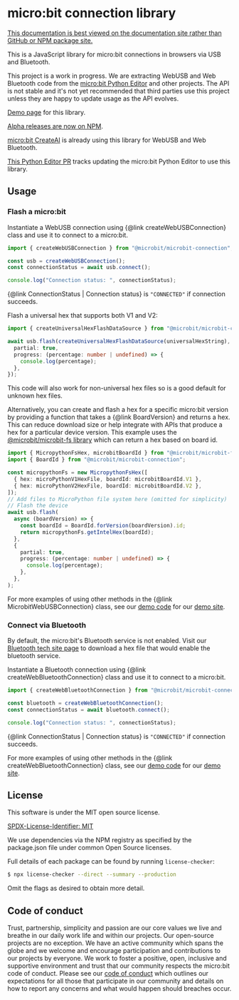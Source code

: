 # micro:bit connection library

<a href="https://microbit-foundation.github.io/microbit-connection/" class="typedoc-ignore">This documentation is best viewed on the documentation site rather than GitHub or NPM package site.</a>

This is a JavaScript library for micro:bit connections in browsers via USB and Bluetooth.

This project is a work in progress. We are extracting WebUSB and Web Bluetooth code from the [micro:bit Python Editor](https://github.com/microbit-foundation/python-editor-v3/) and other projects. The API is not stable and it's not yet recommended that third parties use this project unless they are happy to update usage as the API evolves.

[Demo page](https://microbit-connection.pages.dev/) for this library.

[Alpha releases are now on NPM](https://www.npmjs.com/package/@microbit/microbit-connection).

[micro:bit CreateAI](https://github.com/microbit-foundation/ml-trainer/) is already using this library for WebUSB and Web Bluetooth.

[This Python Editor PR](https://github.com/microbit-foundation/python-editor-v3/pull/1190) tracks updating the micro:bit Python Editor to use this library.

## Usage

### Flash a micro:bit

Instantiate a WebUSB connection using {@link createWebUSBConnection} class and use it to connect to a micro:bit.

```ts
import { createWebUSBConnection } from "@microbit/microbit-connection";

const usb = createWebUSBConnection();
const connectionStatus = await usb.connect();

console.log("Connection status: ", connectionStatus);
```

{@link ConnectionStatus | Connection status} is `"CONNECTED"` if connection succeeds.

Flash a universal hex that supports both V1 and V2:

```ts
import { createUniversalHexFlashDataSource } from "@microbit/microbit-connection";

await usb.flash(createUniversalHexFlashDataSource(universalHexString), {
  partial: true,
  progress: (percentage: number | undefined) => {
    console.log(percentage);
  },
});
```

This code will also work for non-universal hex files so is a good default for unknown hex files.

Alternatively, you can create and flash a hex for a specific micro:bit version by providing a function that takes a {@link BoardVersion} and returns a hex.
This can reduce download size or help integrate with APIs that produce a hex for a particular device version.
This example uses the [@microbit/microbit-fs library](https://microbit-foundation.github.io/microbit-fs/) which can return a hex based on board id.

```ts
import { MicropythonFsHex, microbitBoardId } from "@microbit/microbit-fs";
import { BoardId } from "@microbit/microbit-connection";

const micropythonFs = new MicropythonFsHex([
  { hex: microPythonV1HexFile, boardId: microbitBoardId.V1 },
  { hex: microPythonV2HexFile, boardId: microbitBoardId.V2 },
]);
// Add files to MicroPython file system here (omitted for simplicity)
// Flash the device
await usb.flash(
  async (boardVersion) => {
    const boardId = BoardId.forVersion(boardVersion).id;
    return micropythonFs.getIntelHex(boardId);
  },
  {
    partial: true,
    progress: (percentage: number | undefined) => {
      console.log(percentage);
    },
  },
);
```

For more examples of using other methods in the {@link MicrobitWebUSBConnection} class, see our [demo code](https://github.com/microbit-foundation/microbit-connection/blob/main/src/demo.ts) for our [demo site](https://microbit-connection.pages.dev/).

### Connect via Bluetooth

By default, the micro:bit's Bluetooth service is not enabled. Visit our [Bluetooth tech site page](https://tech.microbit.org/bluetooth/) to download a hex file that would enable the bluetooth service.

Instantiate a Bluetooth connection using {@link createWebBluetoothConnection} class and use it to connect to a micro:bit.

```ts
import { createWebBluetoothConnection } from "@microbit/microbit-connection";

const bluetooth = createWebBluetoothConnection();
const connectionStatus = await bluetooth.connect();

console.log("Connection status: ", connectionStatus);
```

{@link ConnectionStatus | Connection status} is `"CONNECTED"` if connection succeeds.

For more examples of using other methods in the {@link createWebBluetoothConnection} class, see our [demo code](https://github.com/microbit-foundation/microbit-connection/blob/main/src/demo.ts) for our [demo site](https://microbit-connection.pages.dev/).

## License

This software is under the MIT open source license.

[SPDX-License-Identifier: MIT](LICENSE)

We use dependencies via the NPM registry as specified by the package.json file under common Open Source licenses.

Full details of each package can be found by running `license-checker`:

```bash
$ npx license-checker --direct --summary --production
```

Omit the flags as desired to obtain more detail.

## Code of conduct

Trust, partnership, simplicity and passion are our core values we live and
breathe in our daily work life and within our projects. Our open-source
projects are no exception. We have an active community which spans the globe
and we welcome and encourage participation and contributions to our projects
by everyone. We work to foster a positive, open, inclusive and supportive
environment and trust that our community respects the micro:bit code of
conduct. Please see our [code of conduct](https://microbit.org/safeguarding/)
which outlines our expectations for all those that participate in our
community and details on how to report any concerns and what would happen
should breaches occur.
